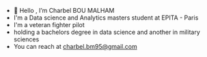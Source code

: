 - 👋 Hello , I’m Charbel BOU MALHAM
- I'm a Data science and Analytics masters student at EPITA - Paris
- I'm a veteran fighter pilot 
- holding a bachelors degree in data science and another in military sciences
- You can reach at charbel.bm95@gmail.com



